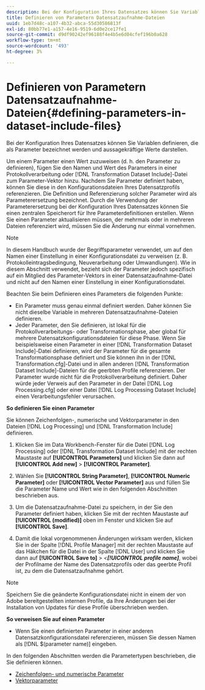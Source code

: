 ```yaml
---
description: Bei der Konfiguration Ihres Datensatzes können Sie Variablen definieren, die als Parameter bezeichnet werden und aussagekräftige Werte darstellen.
title: Definieren von Parametern Datensatzaufnahme-Dateien
uuid: 1eb7d48c-a107-4b32-abca-55d30586813f
exl-id: 80bb77e1-a157-4e16-9519-6d0e2ce17fe1
source-git-commit: d9df90242ef96188f4e4b5e6d04cfef196b0a628
workflow-type: tm+mt
source-wordcount: '493'
ht-degree: 3%

---
```


# Definieren von Parametern Datensatzaufnahme-Dateien{#defining-parameters-in-dataset-include-files}

Bei der Konfiguration Ihres Datensatzes können Sie Variablen definieren, die als Parameter bezeichnet werden und aussagekräftige Werte darstellen.

Um einem Parameter einen Wert zuzuweisen (d. h. den Parameter zu definieren), fügen Sie den Namen und Wert des Parameters in einer Protokollverarbeitung oder [!DNL Transformation Dataset Include]-Datei zum Parameter-Vektor hinzu. Nachdem Sie Parameter definiert haben, können Sie diese in den Konfigurationsdateien Ihres Datensatzprofils referenzieren. Die Definition und Referenzierung solcher Parameter wird als Parameterersetzung bezeichnet. Durch die Verwendung der Parameterersetzung bei der Konfiguration Ihres Datensatzes können Sie einen zentralen Speicherort für Ihre Parameterdefinitionen erstellen. Wenn Sie einen Parameter aktualisieren müssen, der mehrmals oder in mehreren Dateien referenziert wird, müssen Sie die Änderung nur einmal vornehmen.

>[!NOTE]
>
>In diesem Handbuch wurde der Begriffsparameter verwendet, um auf den Namen einer Einstellung in einer Konfigurationsdatei zu verweisen (z. B. Protokolleintragsbedingung, Neuverarbeitung oder Umwandlungen). Wie in diesem Abschnitt verwendet, bezieht sich der Parameter jedoch spezifisch auf ein Mitglied des Parameter-Vektors in einer Datensatzaufnahme-Datei und nicht auf den Namen einer Einstellung in einer Konfigurationsdatei.

Beachten Sie beim Definieren eines Parameters die folgenden Punkte:

* Ein Parameter muss genau einmal definiert werden. Daher können Sie nicht dieselbe Variable in mehreren Datensatzaufnahme-Dateien definieren.
* Jeder Parameter, den Sie definieren, ist lokal für die Protokollverarbeitungs- oder Transformationsphase, aber global für mehrere Datensatzkonfigurationsdateien für diese Phase. Wenn Sie beispielsweise einen Parameter in einer [!DNL Transformation Dataset Include]-Datei definieren, wird der Parameter für die gesamte Transformationsphase definiert und Sie können ihn in der [!DNL Transformation.cfg]-Datei und in allen anderen [!DNL Transformation Dataset Include]-Dateien für die geerbten Profile referenzieren. Der Parameter wurde nicht für die Protokollverarbeitung definiert. Daher würde jeder Verweis auf den Parameter in der Datei [!DNL Log Processing.cfg] oder einer Datei [!DNL Log Processing Dataset Include] einen Verarbeitungsfehler verursachen.

**So definieren Sie einen Parameter**

Sie können Zeichenfolgen-, numerische und Vektorparameter in den Dateien [!DNL Log Processing] und [!DNL Transformation Include] definieren.

1. Klicken Sie im Data Workbench-Fenster für die Datei [!DNL Log Processing] oder [!DNL Transformation Dataset Include] mit der rechten Maustaste auf **[!UICONTROL Parameters]** und klicken Sie dann auf **[!UICONTROL Add new]** > **[!UICONTROL Parameter]**.

1. Wählen Sie **[!UICONTROL String Parameter]**, **[!UICONTROL Numeric Parameter]** oder **[!UICONTROL Vector Parameter]** aus und füllen Sie die Parameter Name und Wert wie in den folgenden Abschnitten beschrieben aus.

1. Um die Datensatzaufnahme-Datei zu speichern, in der Sie den Parameter definiert haben, klicken Sie mit der rechten Maustaste auf **[!UICONTROL (modified)]** oben im Fenster und klicken Sie auf **[!UICONTROL Save]**.

1. Damit die lokal vorgenommenen Änderungen wirksam werden, klicken Sie in der Spalte [!DNL Profile Manager] mit der rechten Maustaste auf das Häkchen für die Datei in der Spalte [!DNL User] und klicken Sie dann auf **[!UICONTROL Save to]** > *&lt;**[!UICONTROL profile name]***, wobei der Profilname der Name des Datensatzprofils oder das geerbte Profil ist, zu dem die Datensatzaufnahme gehört.

>[!NOTE]
>
>Speichern Sie die geänderte Konfigurationsdatei nicht in einem der von Adobe bereitgestellten internen Profile, da Ihre Änderungen bei der Installation von Updates für diese Profile überschrieben werden.

**So verweisen Sie auf einen Parameter**

* Wenn Sie einen definierten Parameter in einer anderen Datensatzkonfigurationsdatei referenzieren, müssen Sie dessen Namen als [!DNL $(parameter name)] eingeben.

In den folgenden Abschnitten werden die Parametertypen beschrieben, die Sie definieren können.

* [Zeichenfolgen- und numerische Parameter](../../../../home/c-dataset-const-proc/c-dataset-inc-files/c-def-param-dataset-inc-files/c-string-num-param.md#concept-14f391ce107c4a3dad827ec7967f1080)
* [Vektorparameter](../../../../home/c-dataset-const-proc/c-dataset-inc-files/c-def-param-dataset-inc-files/c-vector-param.md#concept-adb42a5474e245a9996d0aa8d5d522d0)
